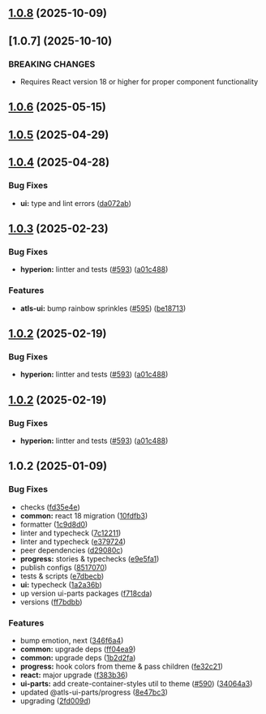 

## [1.0.8](https://github.com/atls/hyperion/compare/@atls-ui-parts/progress@1.0.6...@atls-ui-parts/progress@1.0.8) (2025-10-09)








## [1.0.7] (2025-10-10)


### BREAKING CHANGES


* Requires React version 18 or higher for proper component functionality


## [1.0.6](https://github.com/atls/hyperion/compare/@atls-ui-parts/progress@1.0.5...@atls-ui-parts/progress@1.0.6) (2025-05-15)






## [1.0.5](https://github.com/atls/hyperion/compare/@atls-ui-parts/progress@1.0.4...@atls-ui-parts/progress@1.0.5) (2025-04-29)






## [1.0.4](https://github.com/atls/hyperion/compare/@atls-ui-parts/progress@1.0.3...@atls-ui-parts/progress@1.0.4) (2025-04-28)


### Bug Fixes


* **ui:** type and lint errors ([da072ab](https://github.com/atls/hyperion/commit/da072abf91f465b4a6f0b736e2b26c78a2891d1d))





## [1.0.3](https://github.com/atls/hyperion/compare/@atls-ui-parts/progress@1.0.2...@atls-ui-parts/progress@1.0.3) (2025-02-23)


### Bug Fixes


* **hyperion:** lintter and tests ([#593](https://github.com/atls/hyperion/issues/593)) ([a01c488](https://github.com/atls/hyperion/commit/a01c488064d6386f754aafd2eecb28a19396635e))

### Features


* **atls-ui:** bump rainbow sprinkles ([#595](https://github.com/atls/hyperion/issues/595)) ([be18713](https://github.com/atls/hyperion/commit/be1871351926c38605bbed4d7aa11a4759f80f3d))





## [1.0.2](https://github.com/atls/hyperion/compare/@atls-ui-parts/progress@1.0.2...@atls-ui-parts/progress@1.0.2) (2025-02-19)


### Bug Fixes


* **hyperion:** lintter and tests ([#593](https://github.com/atls/hyperion/issues/593)) ([a01c488](https://github.com/atls/hyperion/commit/a01c488064d6386f754aafd2eecb28a19396635e))





## [1.0.2](https://github.com/atls/hyperion/compare/@atls-ui-parts/progress@1.0.2...@atls-ui-parts/progress@1.0.2) (2025-02-19)


### Bug Fixes


* **hyperion:** lintter and tests ([#593](https://github.com/atls/hyperion/issues/593)) ([a01c488](https://github.com/atls/hyperion/commit/a01c488064d6386f754aafd2eecb28a19396635e))





## 1.0.2 (2025-01-09)


### Bug Fixes


* checks ([fd35e4e](https://github.com/atls/hyperion/commit/fd35e4e5ee760fed44fc51d0dfc1d3fffaa27a9c))
* **common:** react 18 migration ([10fdfb3](https://github.com/atls/hyperion/commit/10fdfb33f8bd5255ee29a03c52bd762d1fec029c))
* formatter ([1c9d8d0](https://github.com/atls/hyperion/commit/1c9d8d0b86f101059f77da921ee24199764872b8))
* linter and typecheck ([7c12211](https://github.com/atls/hyperion/commit/7c122114184b40e9a06e6404489b23e0ba3ee5d4))
* linter and typecheck ([e379724](https://github.com/atls/hyperion/commit/e379724b7dbf3c8cba2b0b94647239b0b37c5fb8))
* peer dependencies ([d29080c](https://github.com/atls/hyperion/commit/d29080cb0950b04e65ab7755571e350d3450b4dd))
* **progress:** stories & typechecks ([e9e5fa1](https://github.com/atls/hyperion/commit/e9e5fa10a8f3fc67033adf320c52d9ea3935f4cf))
* publish configs ([8517070](https://github.com/atls/hyperion/commit/8517070b7dee718069f0ac19013ea05402f4f74b))
* tests & scripts ([e7dbecb](https://github.com/atls/hyperion/commit/e7dbecb12718ed243206a1ef92bbd4c45e026dbe))
* **ui:** typecheck ([1a2a36b](https://github.com/atls/hyperion/commit/1a2a36b8baeececd0b929dcdb94da3d38ae8ad1e))
* up version ui-parts packages ([f718cda](https://github.com/atls/hyperion/commit/f718cda36c43cc8a060dafee178f6e532a42848e))
* versions ([ff7bdbb](https://github.com/atls/hyperion/commit/ff7bdbb281c9f6e732b06461a0c633c8cc010e46))

### Features


* bump emotion, next ([346f6a4](https://github.com/atls/hyperion/commit/346f6a43978912f3be4b09031933ab2a572907b2))
* **common:** upgrade deps ([ff04ea9](https://github.com/atls/hyperion/commit/ff04ea97e10efa26d27a27c37337e5afc62e47bb))
* **common:** upgrade deps ([1b2d2fa](https://github.com/atls/hyperion/commit/1b2d2fac134ec0c834b9410dcf783d2a80278691))
* **progress:** hook colors from theme & pass children ([fe32c21](https://github.com/atls/hyperion/commit/fe32c214aa18c32b73778112aeca0a727be2f35c))
* **react:** major upgrade ([f383b36](https://github.com/atls/hyperion/commit/f383b36618f9daa1b137b394de7a55a03bec25b4))
* **ui-parts:** add create-container-styles util to theme ([#590](https://github.com/atls/hyperion/issues/590)) ([34064a3](https://github.com/atls/hyperion/commit/34064a384192b781fd6d667857f568d4f42228a4))
* updated @atls-ui-parts/progress ([8e47bc3](https://github.com/atls/hyperion/commit/8e47bc3d9d15db342f68418ba86b29453bf70b13))
* upgrading ([2fd009d](https://github.com/atls/hyperion/commit/2fd009d9b9fcf0440e865f48ad8571adda170de6))


